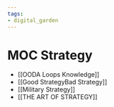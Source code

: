 ```yaml
---
tags: 
- digital_garden
---
```

# MOC Strategy
+ [[OODA Loops Knowledge]]
+ [[Good StrategyBad Strategy]]
+ [[Military Strategy]]
+ [[THE ART OF STRATEGY]]

